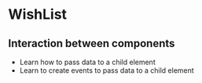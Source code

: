 # WishList
## Interaction between components
- Learn how to pass data to a child element
- Learn to create events to pass data to a child element
